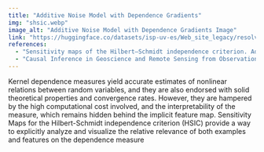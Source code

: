 ```yaml
---
title: "Additive Noise Model with Dependence Gradients"
img: "shsic.webp"
image_alt: "Additive Noise Model with Dependence Gradients Image"
link: "https://huggingface.co/datasets/isp-uv-es/Web_site_legacy/resolve/main/code/soft_causality/shsic.zip"
references:
  - "Sensitivity maps of the Hilbert–Schmidt independence criterion. Adrián Pérez-Suay and Gustau Camps-Valls. Applied Soft Computing 2017."
  - "Causal Inference in Geoscience and Remote Sensing from Observational Data. P\'erez-Suay, A. and Camps-Valls, G. IEEE Transactions on Geoscience and Remote Sensing 57 (3): 1502-1513, 2019"
---
```


Kernel dependence measures yield accurate estimates of nonlinear relations between random variables, and they are also endorsed with solid theoretical properties and convergence rates. However, they are hampered by the high computational cost involved, and the interpretability of the measure, which remains hidden behind the implicit feature map. Sensitivity Maps for the Hilbert-Schmidt independence criterion (HSIC) provide a way to explicitly analyze and visualize the relative relevance of both examples and features on the dependence measure